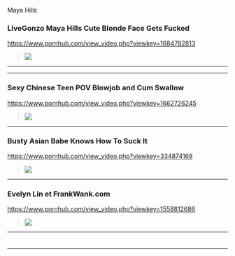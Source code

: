 Maya Hills
### LiveGonzo Maya Hills Cute Blonde Face Gets Fucked
https://www.pornhub.com/view_video.php?viewkey=1684782813
>![](https://ci.phncdn.com/videos/201305/24/12530131/original/(m=ecuKGgaaaa)(mh=cqtxlQrYxNl6iMdW)6.jpg)
---
---
### Sexy Chinese Teen POV Blowjob and Cum Swallow
https://www.pornhub.com/view_video.php?viewkey=1662726245
>![](https://ci.phncdn.com/videos/201306/28/14081121/original/(m=ecuKGgaaaa)(mh=uvY3rFHx49_3XtHw)10.jpg)
---
### Busty Asian Babe Knows How To Suck It
https://www.pornhub.com/view_video.php?viewkey=334874169
>![](https://ci.phncdn.com/videos/200904/06/235363/original/(m=ecuKGgaaaa)(mh=Y5jevutz29w9dIdL)12.jpg)
---
### Evelyn Lin et FrankWank.com
https://www.pornhub.com/view_video.php?viewkey=1558812686
>![](https://di.phncdn.com/videos/201210/27/6730111/original/(m=ecuKGgaaaa)(mh=-ORuRXngPuW3JYkJ)3.jpg)
---
### 

>![]()
---
